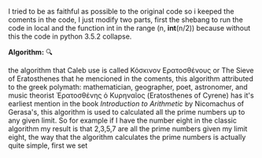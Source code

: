 I tried to be as faithful as possible to the original code so i keeped the coments in the code, I just modify two parts, first the shebang to run the code in local and the function int in the range (n, **int**(n/2)) because without this the code in python 3.5.2 collapse.

**Algorithm:** :mag:

the algorithm that Caleb use is called Κόσκινον Ερατοσθένους or The Sieve of Eratosthenes that he mencioned in the coments, this algorithm attributed to the greek polymath: mathematician, geographer, poet, astronomer, and music theorist Ἐρατοσθένης ὁ Κυρηναῖος (Eratosthenes of Cyrene) has it's earliest mention in the book *Introduction to Arithmetic* by Nicomachus of Gerasa's, this algorithm is used to calculated all the prime numbers up to any given limit. So for example if I have the number eight in the classic algorithm my result is that 2,3,5,7 are all the prime numbers given my limit eight, the way that the algorithm calculates the prime numbers is actually quite simple, first we set 
